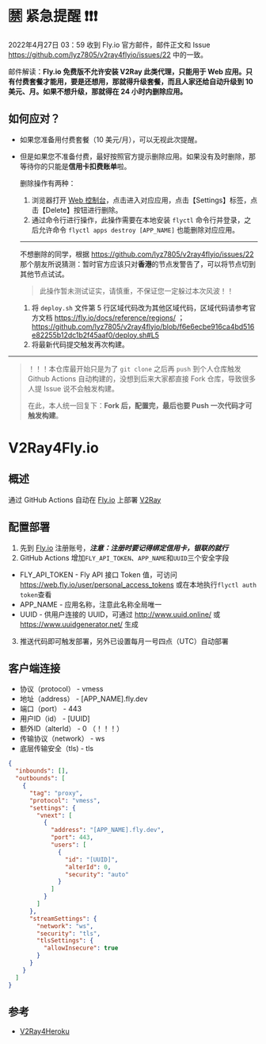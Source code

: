 # :u7981:	 紧急提醒 :exclamation::exclamation::exclamation:
2022年4月27日 03：59 收到 Fly.io 官方邮件，邮件正文和 Issue https://github.com/lyz7805/v2ray4flyio/issues/22 中的一致。

邮件解读：**Fly.io 免费版不允许安装 V2Ray 此类代理，只能用于 Web 应用。只有付费套餐才能用，要是还想用，那就得升级套餐，而且人家还给自动升级到 10 美元、月。如果不想升级，那就得在 24 小时内删除应用。**

## 如何应对？
- 如果您准备用付费套餐（10 美元/月），可以无视此次提醒。
- 但是如果您不准备付费，最好按照官方提示删除应用。如果没有及时删除，那等待你的只能是**信用卡扣费账单**啦。

  删除操作有两种：
    1. 浏览器打开 [Web 控制台](https://fly.io/apps)，点击进入对应应用，点击【Settings】标签，点击【Delete】按钮进行删除。
    2. 通过命令行进行操作，此操作需要在本地安装 `flyctl` 命令行并登录，之后允许命令 `flyctl apps destroy [APP_NAME]` 也能删除对应应用。

  ---
  不想删除的同学，根据 https://github.com/lyz7805/v2ray4flyio/issues/22 那个朋友所说猜测：暂时官方应该只对**香港**的节点发警告了，可以将节点切到其他节点试试。
  > 此操作暂未测试证实，请慎重，不保证您一定躲过本次风波！！
    1. 将 `deploy.sh` 文件第 5 行区域代码改为其他区域代码，区域代码请参考官方文档 https://fly.io/docs/reference/regions/ ；
      https://github.com/lyz7805/v2ray4flyio/blob/f6e6ecbe916ca4bd516e82255b12dc1b2f45aaf0/deploy.sh#L5
    2. 将最新代码提交触发再次构建。

---

> ！！！本仓库最开始只是为了 `git clone` 之后再 `push` 到个人仓库触发 Github Actions 自动构建的，没想到后来大家都直接 Fork 仓库，导致很多人提 Issue 说不会触发构建。
> 
> 在此，本人统一回复下：**Fork 后，配置完，最后也要 Push 一次代码才可触发构建**。

# V2Ray4Fly.io

## 概述
通过 GitHub Actions 自动在 [Fly.io](https://fly.io/) 上部署 [V2Ray](https://www.v2fly.org/)

## 配置部署
1. 先到 [Fly.io](https://fly.io/) 注册账号，***注意：注册时要记得绑定信用卡，银联的就行***
2. GitHub Actions 增加`FLY_API_TOKEN`、`APP_NAME`和`UUID`三个安全字段
* FLY_API_TOKEN - Fly API 接口 Token 值，可访问 <https://web.fly.io/user/personal_access_tokens> 或在本地执行`flyctl auth token`查看
* APP_NAME - 应用名称，注意此名称全局唯一
* UUID - 供用户连接的 UUID，可通过 <http://www.uuid.online/> 或 <https://www.uuidgenerator.net/> 生成
3. 推送代码即可触发部署，另外已设置每月一号四点（UTC）自动部署

## 客户端连接
* 协议（protocol） - vmess
* 地址（address） - [APP_NAME].fly.dev
* 端口（port） - 443
* 用户ID（id） - [UUID]
* 额外ID（alterId） - 0 （！！！）
* 传输协议（network） - ws
* 底层传输安全（tls) - tls

```json
{
  "inbounds": [],
  "outbounds": [
    {
      "tag": "proxy",
      "protocol": "vmess",
      "settings": {
        "vnext": [
          {
            "address": "[APP_NAME].fly.dev",
            "port": 443,
            "users": [
              {
                "id": "[UUID]",
                "alterId": 0,
                "security": "auto"
              }
            ]
          }
        ]
      },
      "streamSettings": {
        "network": "ws",
        "security": "tls",
        "tlsSettings": {
          "allowInsecure": true
        }
      }
    }
  ]
}
```

## 参考
* [V2Ray4Heroku](https://github.com/lyz7805/v2ray4heroku)
